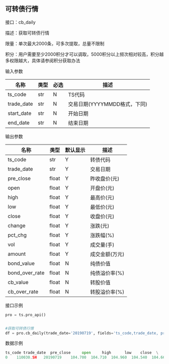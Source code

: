 ## 可转债行情

接口：cb_daily

描述：获取可转债行情

限量：单次最大2000条，可多次提取，总量不限制

积分：用户需要至少2000积分才可以调取，5000积分以上频次相对较高，积分越多权限越大，具体请参阅积分获取办法 

输入参数

| 名称 | 类型 | 必选 | 描述 |
| --- | --- | --- | --- |
| ts_code | str | N | TS代码 |
| trade_date | str | N | 交易日期(YYYYMMDD格式，下同) |
| start_date | str | N | 开始日期 |
| end_date | str | N | 结束日期 |

输出参数

| 名称 | 类型 | 默认显示 | 描述 |
| --- | --- | --- | --- |
| ts_code | str | Y | 转债代码 |
| trade_date | str | Y | 交易日期 |
| pre_close | float | Y | 昨收盘价(元) |
| open | float | Y | 开盘价(元) |
| high | float | Y | 最高价(元) |
| low | float | Y | 最低价(元) |
| close | float | Y | 收盘价(元) |
| change | float | Y | 涨跌(元) |
| pct_chg | float | Y | 涨跌幅(%) |
| vol | float | Y | 成交量(手) |
| amount | float | Y | 成交金额(万元) |
| bond_value | float | N | 纯债价值 |
| bond_over_rate | float | N | 纯债溢价率(%) |
| cb_value | float | N | 转股价值 |
| cb_over_rate | float | N | 转股溢价率(%) |

接口示例

```python
pro = ts.pro_api()


#获取可转债行情
df = pro.cb_daily(trade_date='20190719', fields='ts_code,trade_date, pre_close,open,high,low,close')
```

数据示例

```python
ts_code trade_date  pre_close     open     high      low    close  \
0    110030.SH   20190719    104.700  104.710  104.960  104.540  104.660   
```